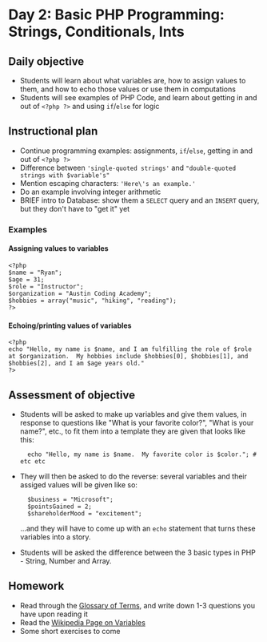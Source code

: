 # Day 2: Basic PHP Programming: Strings, Conditionals, Ints

## Daily objective

* Students will learn about what variables are, how to assign values to them, and how to echo those values or use them in computations
* Students will see examples of PHP Code, and learn about getting in and out of `<?php ?>` and using `if`/`else` for logic

## Instructional plan

* Continue programming examples: assignments, `if`/`else`, getting in and out of `<?php ?>`
* Difference between `'single-quoted strings'` and `"double-quoted strings with $variable's"`
* Mention escaping characters: `'Here\'s an example.'`
* Do an example involving integer arithmetic
* BRIEF intro to Database: show them a `SELECT` query and an `INSERT` query, but they don't have to "get it" yet

### Examples

#### Assigning values to variables

    <?php
    $name = "Ryan";
    $age = 31;
    $role = "Instructor";
    $organization = "Austin Coding Academy";
    $hobbies = array("music", "hiking", "reading");
    ?>
    
#### Echoing/printing values of variables

    <?php
    echo "Hello, my name is $name, and I am fulfilling the role of $role at $organization.  My hobbies include $hobbies[0], $hobbies[1], and $hobbies[2], and I am $age years old."
    ?>

## Assessment of objective

* Students will be asked to make up variables and give them values, in response to questions like "What is your favorite color?", "What is your name?", etc., to fit them into a template they are given that looks like this:

        echo "Hello, my name is $name.  My favorite color is $color."; # etc etc

* They will then be asked to do the reverse: several variables and their assiged values will be given like so:

        $business = "Microsoft";
        $pointsGained = 2;
        $shareholderMood = "excitement";

  ...and they will have to come up with an `echo` statement that turns these variables into a story.

* Students will be asked the difference between the 3 basic types in PHP - String, Number and Array.

## Homework

* Read through the [Glossary of Terms](/Glossary.md), and write down 1-3 questions you have upon reading it
* Read the [Wikipedia Page on Variables](https://en.wikipedia.org/wiki/Variable_(computer_science))
* Some short exercises to come

